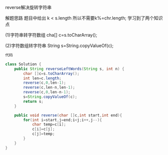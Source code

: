 reverse解决旋转字符串

解题思路
题目中给出 k < s.length 所以不需要k%=chr.length;
学习到了两个知识点

(1)字符串转字符数组
cha[] c=s.toCharArray();

(2)字符数组转字符串
String s=String.copyValueOf(c);

```java
代码

class Solution {
    public String reverseLeftWords(String s, int n) {
        char []c=s.toCharArray();
        int len=c.length;
        reverse(c,0,len-1);
        reverse(c,len-n,len-1);
        reverse(c,0,len-n-1);
        s=String.copyValueOf(c);
        return s;
    }

    public void reverse(char []c,int start,int end){
        for(int i=start,j=end;i<j;i++,j--){
            char temp=c[i];
            c[i]=c[j];
            c[j]=temp;
        }
    }
}
